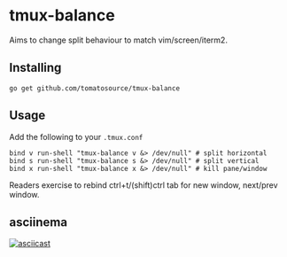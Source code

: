 # tmux-balance

Aims to change split behaviour to match vim/screen/iterm2.

## Installing

`go get github.com/tomatosource/tmux-balance`

## Usage

Add the following to your `.tmux.conf`

```
bind v run-shell "tmux-balance v &> /dev/null" # split horizontal
bind s run-shell "tmux-balance s &> /dev/null" # split vertical
bind x run-shell "tmux-balance x &> /dev/null" # kill pane/window
```

Readers exercise to rebind ctrl+t/(shift)ctrl tab for new window, next/prev window.

## asciinema

[![asciicast](https://asciinema.org/a/D0rixCa3pKa6R9ZkXjAphB1cP.png)](https://asciinema.org/a/D0rixCa3pKa6R9ZkXjAphB1cP)
